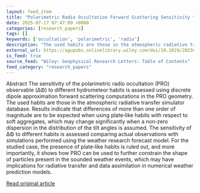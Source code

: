 ```yaml
---
layout: feed_item
title: "Polarimetric Radio Occultation Forward Scattering Sensitivity to Hydrometeor Habit"
date: 2025-07-17 07:47:09 +0000
categories: [research_papers]
tags: []
keywords: ['occultation', 'polarimetric', 'radio']
description: "The used habits are those in the atmospheric radiative transfer simulator database"
external_url: https://agupubs.onlinelibrary.wiley.com/doi/10.1029/2025GL115757?af=R
is_feed: true
source_feed: "Wiley: Geophysical Research Letters: Table of Contents"
feed_category: "research_papers"
---
```


Abstract The sensitivity of the polarimetric radio occultation (PRO) observable (ΔΦ) to different hydrometeor habits is assessed using discrete dipole approximation forward scattering computations in the PRO geometry. The used habits are those in the atmospheric radiative transfer simulator database. Results indicate that differences of more than one order of magnitude are to be expected when using plate‐like habits with respect to soft aggregates, which may change significantly when a non‐zero dispersion in the distribution of the tilt angles is assumed. The sensitivity of ΔΦ to different habits is assessed comparing actual observations with simulations performed using the weather research forecast model. For the studied case, the presence of plate‐like habits is ruled out, and more importantly, it shows how PRO can be used to further constrain the shape of particles present in the sounded weather events, which may have implications for radiative transfer and data assimilation in numerical weather prediction models.

[Read original article](https://agupubs.onlinelibrary.wiley.com/doi/10.1029/2025GL115757?af=R)
